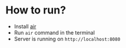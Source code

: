 # How to run?
- Install [air](https://github.com/air-verse/air?tab=readme-ov-file#installation)
- Run `air` command in the terminal
- Server is running on `http://localhost:8080`